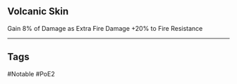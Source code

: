 ## Volcanic Skin
Gain 8% of Damage as Extra Fire Damage
+20% to Fire Resistance

---
## Tags
#Notable
#PoE2

